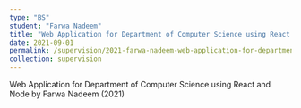 ```yaml
---
type: "BS"
student: "Farwa Nadeem"
title: "Web Application for Department of Computer Science using React and Node"
date: 2021-09-01
permalink: /supervision/2021-farwa-nadeem-web-application-for-department-of-computer-science-using-react-and-node
collection: supervision
---
```

Web Application for Department of Computer Science using React and Node by Farwa Nadeem (2021)

